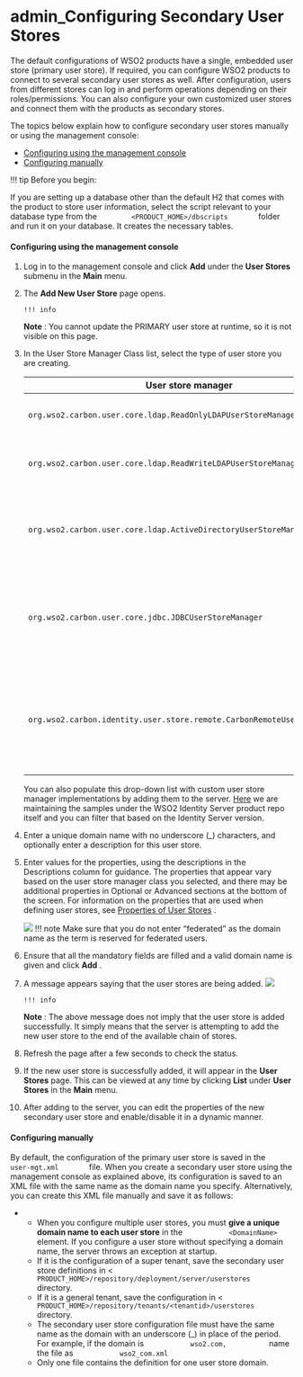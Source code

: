 # admin\_Configuring Secondary User Stores

The default configurations of WSO2 products have a single, embedded user store (primary user store). If required, you can configure WSO2 products to connect to several secondary user stores as well. After configuration, users from different stores can log in and perform operations depending on their roles/permissions. You can also configure your own customized user stores and connect them with the products as secondary stores.

The topics below explain how to configure secondary user stores manually or using the management console:

-   [Configuring using the management console](#admin_ConfiguringSecondaryUserStores-Configuringusingthemanagementconsole)
-   [Configuring manually](#admin_ConfiguringSecondaryUserStores-Configuringmanually)

!!! tip
Before you begin:

If you are setting up a database other than the default H2 that comes with the product to store user information, select the script relevant to your database type from the `         <PRODUCT_HOME>/dbscripts        ` folder and run it on your database. It creates the necessary tables.


#### Configuring using the management console

1.  Log in to the management console and click **Add** under the **User Stores** submenu in the **Main** menu.
2.  The **Add New User Store** page opens.

        !!! info
    **Note** : You cannot update the PRIMARY user store at runtime, so it is not visible on this page.


3.  In the User Store Manager Class list, select the type of user store you are creating.

    <table>
    <thead>
    <tr class="header">
    <th>User store manager</th>
    <th>Description</th>
    </tr>
    </thead>
    <tbody>
    <tr class="odd">
    <td><pre><code>org.wso2.carbon.user.core.ldap.ReadOnlyLDAPUserStoreManager</code></pre></td>
    <td><p>Use <code>                ReadOnlyLDAPUserStoreManager               </code> to do read-only operations for LDAP user stores.</p></td>
    </tr>
    <tr class="even">
    <td><code>               org.wso2.carbon.user.core.ldap.ReadWriteLDAPUserStoreManager              </code></td>
    <td><p>Use <code>                ReadWriteLDAPUserStoreManager               </code> for LDAP user stores to do both read and write operations.</p></td>
    </tr>
    <tr class="odd">
    <td><pre><code>org.wso2.carbon.user.core.ldap.ActiveDirectoryUserStoreManager</code></pre></td>
    <td><p>Use <code>                ActiveDirectoryUserStoreManager               </code> to configure an Active Directory Domain Service (AD DS) or Active Directory Lightweight Directory Service (AD LDS). This can be used <strong>only</strong> for read/write operations. If you need to use AD as read-only, you must use <code>                org.wso2.carbon.user.core.ldap.ReadOnlyLDAPUserStoreManager               </code> .</p></td>
    </tr>
    <tr class="even">
    <td><pre><code>org.wso2.carbon.user.core.jdbc.JDBCUserStoreManager</code></pre></td>
    <td><p>Use <code>                JDBCUserStoreManager               </code> for JDBC user stores. The JDBC user store can be configured for read-only mode or read/write mode using the following property: <code>                &lt;Property name=&quot;ReadOnly&quot;&gt;false/true&lt;/Property&gt;               </code> .</p></td>
    </tr>
    <tr class="odd">
    <td><code>               org.wso2.carbon.identity.user.store.remote.CarbonRemoteUserStoreManger              </code></td>
    <td><div class="content-wrapper">
    <p>Use <code>                 CarbonRemoteUserStoreManager                </code> to configure another WSO2 product based on WSO2 Carbon as the user store manager.</p>
        !!! note
        <p><strong>Note</strong> : Any secondary user stores that are configured to the WSO2 product are not supported. However, the primary user store of the WSO2 product you point to works as expected.</p>

    </div></td>
    </tr>
    </tbody>
    </table>

    You can also populate this drop-down list with custom user store manager implementations by adding them to the server.
    [Here](https://github.com/wso2/product-is/tree/v5.1.0/modules/samples/user-mgt/sample-custome-user-store-manager) we are maintaining the samples under the WSO2 Identity Server product repo itself and you can filter that based on the Identity Server version.

4.  Enter a unique domain name with no underscore (\_) characters, and optionally enter a description for this user store.

5.  Enter values for the properties, using the descriptions in the Descriptions column for guidance. The properties that appear vary based on the user store manager class you selected, and there may be additional properties in Optional or Advanced sections at the bottom of the screen. For information on the properties that are used when defining user stores, see [Properties of User Stores](https://docs.wso2.com/display/ADMIN44x/Working+with+Properties+of+User+Stores) .

    ![](attachments/126562324/126562326.png)
        !!! note
    Make sure that you do not enter “federated” as the domain name as the term is reserved for federated users.


6.  Ensure that all the mandatory fields are filled and a valid domain name is given and click **Add** .

7.  A message appears saying that the user stores are being added.
    ![](attachments/31130739/31359112.png)

        !!! info
    **Note** : The above message does not imply that the user store is added successfully. It simply means that the server is attempting to add the new user store to the end of the available chain of stores.


8.  Refresh the page after a few seconds to check the status.

9.  If the new user store is successfully added, it will appear in the **User Stores** page. This can be viewed at any time by clicking **List** under **User Stores** in the **Main** menu.

10. After adding to the server, you can edit the properties of the new secondary user store and enable/disable it in a dynamic manner.

#### Configuring manually

By default, the configuration of the primary user store is saved in the `         user-mgt.xml        ` file. When you create a secondary user store using the management console as explained above, its configuration is saved to an XML file with the same name as the domain name you specify. Alternatively, you can create this XML file manually and save it as follows:

-   -   When you configure multiple user stores, you must **give a unique domain name to each user store** in the `            <DomainName>           ` element. If you configure a user store without specifying a domain name, the server throws an exception at startup.
    -   If it is the configuration of a super tenant, save the secondary user store definitions in &lt; `            PRODUCT_HOME>/repository/deployment/server/userstores           ` directory.
    -   If it is a general tenant, save the configuration in &lt; `            PRODUCT_HOME>/repository/tenants/<tenantid>/userstores           ` directory.
    -   The secondary user store configuration file must have the same name as the domain with an underscore (\_) in place of the period. For example, if the domain is `            wso2.com,           ` name the file as `            wso2_com.xml           `
    -   Only one file contains the definition for one user store domain.


